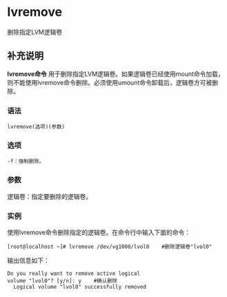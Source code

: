 lvremove
===

删除指定LVM逻辑卷

## 补充说明

**lvremove命令** 用于删除指定LVM逻辑卷。如果逻辑卷已经使用mount命令加载，则不能使用lvremove命令删除。必须使用umount命令卸载后，逻辑卷方可被删除。

### 语法  

```
lvremove(选项)(参数)
```

### 选项  

```
-f：强制删除。
```

### 参数  

逻辑卷：指定要删除的逻辑卷。

### 实例  

使用lvremove命令删除指定的逻辑卷。在命令行中输入下面的命令：

```
[root@localhost ~]# lvremove /dev/vg1000/lvol0    #删除逻辑卷"lvol0"
```

输出信息如下：

```
Do you really want to remove active logical 
volume "lvol0"? [y/n]: y    #确认删除
  Logical volume "lvol0" successfully removed
```


<!-- Linux命令行搜索引擎：https://jaywcjlove.github.io/linux-command/ -->
